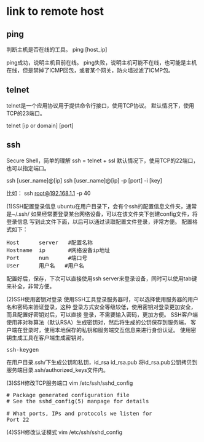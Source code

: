 # link to remote host

## ping
判断主机是否在线的工具。
ping [host_ip]

ping成功，说明主机目前在线。
ping失败，说明主机可能不在线，也可能是主机在线，但是禁掉了ICMP回包，或者某个网关，防火墙过滤了ICMP包。


## telnet
telnet是一个应用协议用于提供命令行接口，使用TCP协议。
默认情况下，使用TCP的23端口。

telnet [ip or domain]  [port]

## ssh
Secure Shell，简单的理解 ssh = telnet + ssl
默认情况下，使用TCP的22端口，也可以指定端口。

ssh [user_name]@[ip]
ssh [user_name]@[ip] -p [port] -i [key]

比如：
ssh root@192.168.1.1 -p 40

(1)SSH配置登录信息
ubuntu在用户目录下，会有个ssh的配置信息文件夹，通常是~/.ssh/
如果经常要登录某台网络设备，可以在该文件夹下创建config文件，将登录信息
写到此文件下面，以后可以通过读取配置文件登录，非常方便。
配置格式如下：
<pre>
Host      server   #配置名称
Hostname  ip       #网络设备ip地址
Port      num      #端口号
User	  用户名   #用户名
</pre>
配置好后，保存，下次可以直接使用ssh  server来登录设备，同时可以使用tab键
来补全，非常方便。

(2)SSH使用密钥对登录
使用SSH工具登录服务器时，可以选择使用服务器的用户名和密码来验证登录，这种
登录方式安全等级较低，使用密钥对登录更加安全，而且配置好密钥对后，可以直接
登录，不需要输入密码，更加方便。
SSH客户端使用非对称算法（默认RSA）生成密钥对，然后将生成的公钥保存到服务端，
客户端在登录时，使用本地保存的私钥和服务端交互信息来进行身份认证。
使用密钥生成工具在客户端生成密钥对。
<pre>
ssh-keygen
</pre>
在用户目录.ssh/下生成公钥和私钥，id_rsa  id_rsa.pub
将id_rsa.pub公钥拷贝到服务端目录.ssh/authorized_keys文件内。

(3)SSH修改TCP服务端口
vim /etc/ssh/sshd_config
<pre>
# Package generated configuration file
# See the sshd_config(5) manpage for details

# What ports, IPs and protocols we listen for
Port 22
</pre>

(4)SSH修改认证模式
vim /etc/ssh/sshd_config
